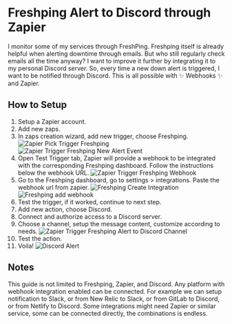 # Freshping Alert to Discord through Zapier

I monitor some of my services through FreshPing. Freshping itself is already helpful when alerting downtime through emails. But who still regularly check emails all the time anyway? I want to improve it further by integrating it to my personal Discord server. So, every time a new down alert is triggered, I want to be notified through Discord. This is all possible with ✨ Webhooks ✨ and Zapier.

## How to Setup

1. Setup a Zapier account.
2. Add new zaps.
3. In zaps creation wizard, add new trigger, choose Freshping.
   ![Zapier Pick Trigger Freshping](/images/freshping-zapier-discord/zapier-pick-trigger-freshping.png)
   ![Zapier Trigger Freshping New Alert Event](/images/freshping-zapier-discord/zapier-trigger-freshping-new-alert-event.png)
4. Open Test Trigger tab, Zapier will provide a webhook to be integrated with the corresponding Freshping dashboard. Follow the instructions below the webhook URL.
   ![Zapier Trigger Freshping Webhook](/images/freshping-zapier-discord/zapier-trigger-freshping-webhook.png)
5. Go to the Freshping dashboard, go to settings > integrations. Paste the webhook url from zapier.
   ![Freshping Create Integration](/images/freshping-zapier-discord/freshping-create-integration.png)
   ![Freshping add webhook](/images/freshping-zapier-discord/freshping-add-webhook.png)
6. Test the trigger, if it worked, continue to next step.
7. Add new action, choose Discord.
8. Connect and authorize access to a Discord server.
9. Choose a channel, setup the message content, customize according to needs.
   ![Zapier Trigger Freshping Alert to Discord Channel](/images/freshping-zapier-discord/zapier-send-freshping-alert-to-discord-channel.png)
10. Test the action.
11. Voila!
    ![Discord Alert](/images/freshping-zapier-discord/discord-alert.png)

## Notes

This guide is not limited to Freshping, Zapier, and Discord. Any platform with webhook integration enabled can be connected. For example we can setup notification to Slack, or from New Relic to Slack, or from GitLab to Discord, or from Netlify to Discord. Some integrations might need Zapier or similar service, some can be connected directly, the combinations is endless.
